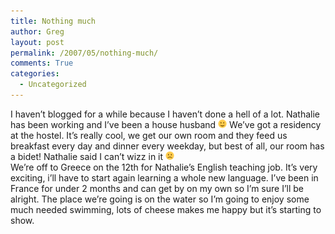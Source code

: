 ```yaml
---
title: Nothing much
author: Greg
layout: post
permalink: /2007/05/nothing-much/
comments: True
categories:
  - Uncategorized
---
```

I haven&#8217;t blogged for a while because I haven&#8217;t done a hell of a lot. Nathalie has been working and I&#8217;ve been a house husband <img src="/wp-content/smilies/simple-smile.png" alt=":)" class="wp-smiley" style="height: 1em; max-height: 1em;" /> We&#8217;ve got a residency at the hostel. It&#8217;s really cool, we get our own room and they feed us breakfast every day and dinner every weekday, but best of all, our room has a bidet! Nathalie said I can&#8217;t wizz in it <img src="/wp-content/smilies/frownie.png" alt=":(" class="wp-smiley" style="height: 1em; max-height: 1em;" />  
We&#8217;re off to Greece on the 12th for Nathalie&#8217;s English teaching job. It&#8217;s very exciting, i&#8217;ll have to start again learning a whole new language. I&#8217;ve been in France for under 2 months and can get by on my own so I&#8217;m sure I&#8217;ll be alright. The place we&#8217;re going is on the water so I&#8217;m going to enjoy some much needed swimming, lots of cheese makes me happy but it&#8217;s starting to show.